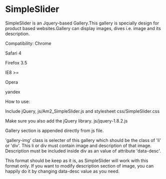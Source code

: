 SimpleSlider
===============

SimpleSlider is an Jquery-based Gallery.This gallery is specially design for product based websites.Gallery can display images, dives i.e. image and its description.


Compatibility:
Chrome

Safari 4

Firefox 3.5

IE8 >=

Opera

yandex

How to use:


Include jQuery, js/Am2_SimpleSlider.js and stylesheet css/SimpleSlider.css

Make sure you also add the jQuery library.
js/jquery-1.8.2.js



Gallery section is appended directly from js file.

'gallery-img' class is selecter of this gallery which should be the class of 'li' or 'div'.
This li or div must contain image and description of that image.
Description must be included inside div as an value of attribute 'data-desc'.

This format should be keep as it is, as SimpleSlider will work with this format only.
If you want to modify description section of image, you can happily do it by changing data-desc value as you need.




